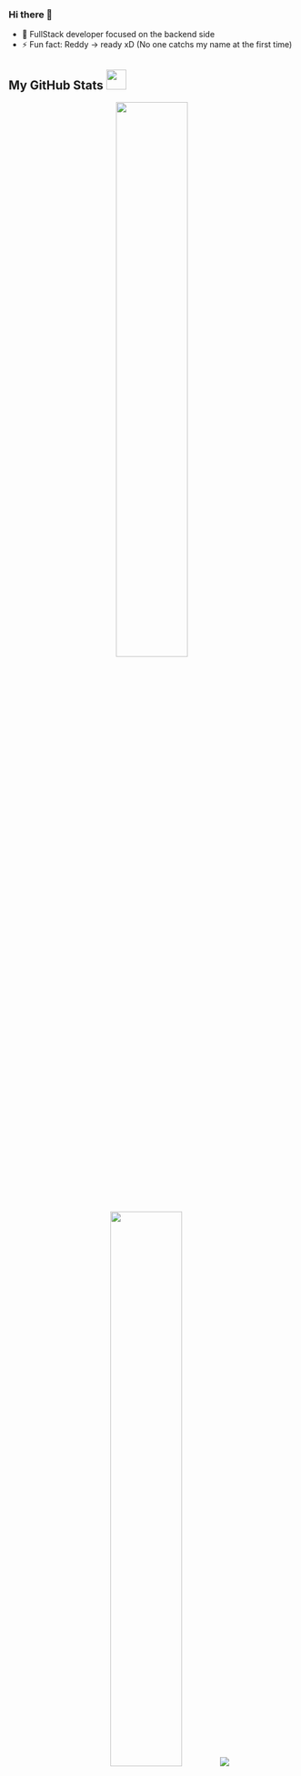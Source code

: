 ### Hi there 👋

- 🔭 FullStack developer focused on the backend side
- ⚡ Fun fact: Reddy -> ready xD (No one catchs my name at the first time)

##  My GitHub Stats <img src = "https://i.pinimg.com/originals/65/c4/f4/65c4f452571be1261e9c623f7da488ac.gif" width = 35px> 
 
<p align="center">
  <img height="50%" width="auto" src ="https://github-readme-stats.vercel.app/api?username=reddytocode&show_icons=true&count_private=true&theme=darcula&hide_border=true&hide=issues,contribs&bg_color=00000000">
  <img height="50%" width="auto" src ="https://github-readme-stats.vercel.app/api/top-langs/?username=reddytocode&layout=compact&hide_border=true&theme=darcula&bg_color=00000000&langs_count=6&hide=jupyter%20notebook,tex,css,php&exclude_repo=Pacman-AI">
  <img src ="https://github-readme-streak-stats.herokuapp.com?user=reddytocode&theme=darcula&hide_border=true&background=FFFFFF00">
  <br>
  <br>

</p>

<p align="left"> <img src="https://komarev.com/ghpvc/?username=reddytocode&label=Profile%20views&color=0e75b6&style=flat" alt="isrealodejobi" />
</p>

